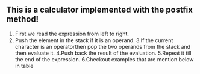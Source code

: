 ## This is a calculator implemented with the postfix method!

1. First we read the expression from left to right.
2. Push the element in the stack if it is an operand. 
3.If the current character is an operatorthen pop the two operands from the stack and then evaluate it. 
4.Push back the result of the evaluation. 
5.Repeat it till the end of the expression.
6.Checkout examples that are mention below in table
